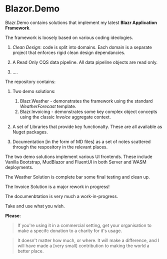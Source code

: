 # Blazor.Demo

Blazr.Demo contains solutions that implement my latest **Blazr Application Framework**.

The framework is loosely based on various coding ideologies.

1. *Clean Design*: code is split into domains.  Each domain is a separate project that enforces rigid clean design dependancies.
2. A Read Only CQS data pipeline.  All data pipeline objects are read only.  

1. ....

The repository contains:

1. Two demo solutions:
   1. Blazr.Weather - demonstrates the framework using the standard *WeatherForecast* template.
   1. Blazr.Invoicing - demonstrates some key complex object concepts using the classic *Invoice* aggregate context.
   
2. A set of Libraries that provide key functionalty.  These are all available as Nuget packages.

3. Documentation [in the form of MD files] as a set of notes scattered through the respository in the relevant places.

The two demo solutions implement various UI frontends.  These include Vanilla Bootstrap, MudBlazor and FluentUI in both Server and WASM deployments.

The Weather Solution is complete bar some final testing and clean up.

The Invoice Solution is a major rework in progress!

The documenbtation is very much a work-in-progress.

Take and use what you wish.

**Please**:  

> If you're using it in a commercial setting, get your organisation to make a specifc donation to a charity for it's usage.

> It doesn't matter how much, or where.  It will make a difference, and I will have made a [very small] contribution to making the world a better place.
